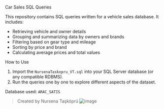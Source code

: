 Car Sales SQL Queries

This repository contains SQL queries written for a vehicle sales database. It includes:

- Retrieving vehicle and owner details
- Grouping and summarizing data by owners and brands
- Filtering based on gear type and mileage
- Sorting by price and brand
- Calculating average prices and total values

 How to Use
1. Import the `NursenaTaskopru_VT.sql` into your SQL Server database (or any compatible RDBMS).
2. Run the queries one by one to explore different aspects of the dataset.

Database used: `ARAC_SATIS`

> Created by Nursena Taşköprü
![image](https://github.com/user-attachments/assets/f6d05676-339d-46cb-8de9-a7b56ae6b803)
